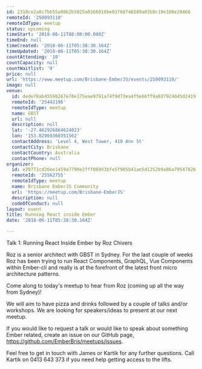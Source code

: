 ```yaml
---
id: 2318ce2a0c7bb55a09b2b5025a0166016be03f68f46589a03b9c19e100e20466
remoteId: '250093110'
remoteIdType: meetup
status: upcoming
timeStart: '2018-06-11T08:00:00.000Z'
timeEnd: null
timeCreated: '2018-06-11T05:38:30.164Z'
timeUpdated: '2018-06-11T05:38:30.164Z'
countAttending: '10'
countCapacity: null
countWaitlist: '0'
price: null
url: 'https://www.meetup.com/Brisbane-EmberJS/events/250093110/'
image: null
venue:
  id: dede78ab45596267e78e175eae9791a74f9d73ea4f5e66ff9a637924045d2419
  remoteId: '25442196'
  remoteIdType: meetup
  name: GBST
  url: null
  description: null
  lat: '-27.462926864624023'
  lon: '153.02969360351562'
  contactAddress: 'Level 4, West Tower, 410 Ann St'
  contactCity: Brisbane
  contactCountry: Australia
  contactPhone: null
organizer:
  id: e20771cd26ee1459a7790e2fff069d3bfe5f905b41ae5d1252b9a86a79547826
  remoteId: '25562755'
  remoteIdType: meetup
  name: Brisbane EmberJS Community
  url: 'https://meetup.com/Brisbane-EmberJS'
  description: null
  codeOfConduct: null
layout: event
title: Running React inside Ember
date: '2018-06-11T05:38:30.164Z'

---
```

<p>Talk 1: Running React Inside Ember by Roz Chivers</p> <p>Roz is a senior architect with GBST in Sydney. For the last couple of weeks Roz has been trying to run React Components, GraphQL, Vue Components within Ember-cli and really is at the forefront of the latest front micro architecture patterns.</p> <p>Come along to today's meetup to hear from Roz (coming up all the way from Sydney)!</p> <p>We will aim to have pizza and drinks followed by a couple of talks and/or workshops. We are looking for speakers/ideas to present at our next meetup.</p> <p>If you would like to request a talk or would like to speak about something Ember related, create an issue on our GitHub page, <a href="https://github.com/EmberBris/meetups/issues" class="linkified">https://github.com/EmberBris/meetups/issues</a>.</p> <p>Feel free to get in touch with James or Kartik for any further questions. Call Kartik on 0413 643 373 if you need help getting access to the lifts.</p>
